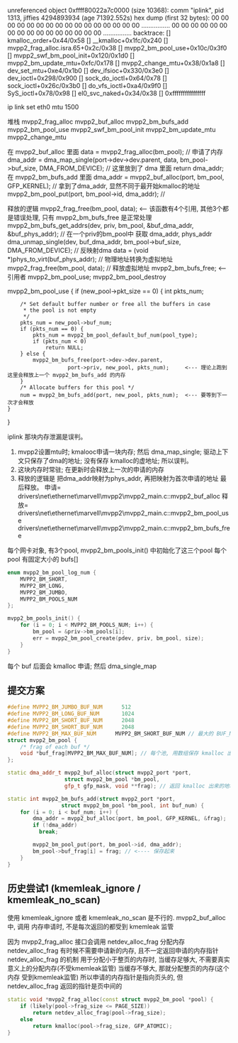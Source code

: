 unreferenced object 0xffff80022a7c0000 (size 10368):
  comm "iplink", pid 1313, jiffies 4294893934 (age 71392.552s)
  hex dump (first 32 bytes):
    00 00 00 00 00 00 00 00 00 00 00 00 00 00 00 00  ................
    00 00 00 00 00 00 00 00 00 00 00 00 00 00 00 00  ................
  backtrace:
    [<ffff00000818922c>] kmalloc_order+0x44/0x58
    [<ffff0000081bc864>] __kmalloc+0x1fc/0x240
    [<ffff0000084febdc>] mvpp2_frag_alloc.isra.65+0x2c/0x38
    [<ffff0000084ff86c>] mvpp2_bm_pool_use+0x10c/0x3f0
    [<ffff0000084ffc70>] mvpp2_swf_bm_pool_init+0x120/0x1d0
    [<ffff0000084ffe1c>] mvpp2_bm_update_mtu+0xfc/0x178
    [<ffff000008502948>] mvpp2_change_mtu+0x38/0x1a8
    [<ffff0000085eed44>] dev_set_mtu+0xe4/0x1b0
    [<ffff000008618c30>] dev_ifsioc+0x330/0x3e0
    [<ffff000008618f78>] dev_ioctl+0x298/0x900
    [<ffff0000085cd734>] sock_do_ioctl+0x64/0x78
    [<ffff0000085ceca4>] sock_ioctl+0x26c/0x3b0
    [<ffff0000081ebe14>] do_vfs_ioctl+0xa4/0x9f0
    [<ffff0000081ec7d8>] SyS_ioctl+0x78/0x98
    [<ffff000008083a00>] el0_svc_naked+0x34/0x38
    [<ffffffffffffffff>] 0xffffffffffffffff

ip link set eth0 mtu 1500

堆栈
mvpp2_frag_alloc
mvpp2_buf_alloc
mvpp2_bm_bufs_add
mvpp2_bm_pool_use
mvpp2_swf_bm_pool_init
mvpp2_bm_update_mtu
mvpp2_change_mtu

在 mvpp2_buf_alloc 里面
	data = mvpp2_frag_alloc(bm_pool); // 申请了内存
	dma_addr = dma_map_single(port->dev->dev.parent, data,
				  bm_pool->buf_size, DMA_FROM_DEVICE); // 这里放到了 dma 里面
	return dma_addr;
在 mvpp2_bm_bufs_add 里面
	dma_addr = mvpp2_buf_alloc(port, bm_pool, GFP_KERNEL); // 拿到了dma_addr, 显然不同于最开始kmalloc的地址
	mvpp2_bm_pool_put(port, bm_pool->id, dma_addr);        // 



释放的逻辑
mvpp2_frag_free(bm_pool, data);  <-- 该函数有4个引用, 其他3个都是错误处理, 只有 mvpp2_bm_bufs_free 是正常处理
	mvpp2_bm_bufs_get_addrs(dev, priv, bm_pool,
			&buf_dma_addr, &buf_phys_addr); // 在一个priv的bm_pool中 获取 dma_addr, phys_addr
	dma_unmap_single(dev, buf_dma_addr,
			 bm_pool->buf_size, DMA_FROM_DEVICE); // 反映射dma
	data = (void *)phys_to_virt(buf_phys_addr);   // 物理地址转换为虚拟地址
	mvpp2_frag_free(bm_pool, data);               // 释放虚拟地址
mvpp2_bm_bufs_free;  <-- 引用者  mvpp2_bm_pool_use; mvpp2_bm_pool_destroy


mvpp2_bm_pool_use {
	if (new_pool->pkt_size == 0) {
		int pkts_num;

		/* Set default buffer number or free all the buffers in case
		 * the pool is not empty
		 */
		pkts_num = new_pool->buf_num;
		if (pkts_num == 0) {
			pkts_num = mvpp2_bm_pool_default_buf_num(pool_type);
			if (pkts_num < 0)
				return NULL;
		} else {
			mvpp2_bm_bufs_free(port->dev->dev.parent,
					   port->priv, new_pool, pkts_num);     <--- 理论上跑到这里会释放上一个 mvpp2_bm_bufs_add 的内存
		}
		/* Allocate buffers for this pool */
		num = mvpp2_bm_bufs_add(port, new_pool, pkts_num);  <--- 要等到下一次才会释放
	}
}

iplink 那块内存泄漏是误判。
1. mvpp2设置mtu时;  kmalooc申请一块内存; 然后 dma_map_single;
   驱动上下文只保存了dma的地址; 没有保存 kmalloc的虚地址; 所以误判。 
2. 这块内存时常驻; 在更新时会释放上一次的申请的内存
3. 释放的逻辑是 把dma_addr映射为phys_addr, 再把映射为首次申请的地址 最后释放。
申请= drivers\net\ethernet\marvell\mvpp2\mvpp2_main.c::mvpp2_buf_alloc
释放= drivers\net\ethernet\marvell\mvpp2\mvpp2_main.c::mvpp2_bm_pool_use
      drivers\net\ethernet\marvell\mvpp2\mvpp2_main.c::mvpp2_bm_bufs_free

每个网卡对象, 有3个pool,
mvpp2_bm_pools_init() 中初始化了这三个pool
每个pool 有固定大小的 bufs[]
```c++
enum mvpp2_bm_pool_log_num {
	MVPP2_BM_SHORT,
	MVPP2_BM_LONG,
	MVPP2_BM_JUMBO,
	MVPP2_BM_POOLS_NUM
};

mvpp2_bm_pools_init() {
    for (i = 0; i < MVPP2_BM_POOLS_NUM; i++) {
        bm_pool = &priv->bm_pools[i];
        err = mvpp2_bm_pool_create(pdev, priv, bm_pool, size);
    }
}
```

每个 buf 后面会 kmalloc 申请; 然后 dma_single_map

## 提交方案
```c++
#define MVPP2_BM_JUMBO_BUF_NUM		512
#define MVPP2_BM_LONG_BUF_NUM		1024
#define MVPP2_BM_SHORT_BUF_NUM		2048
#define MVPP2_BM_SHORT_BUF_NUM		2048
#define MVPP2_BM_MAX_BUF_NUM      MVPP2_BM_SHORT_BUF_NUM // 最大的 BUF_NUM
struct mvpp2_bm_pool {
    /* frag of each buf */
    void *buf_frag[MVPP2_BM_MAX_BUF_NUM]; // 每个池, 用数组保存 kmalloc 出来的内存地址
};

static dma_addr_t mvpp2_buf_alloc(struct mvpp2_port *port,
 				  struct mvpp2_bm_pool *bm_pool,
				  gfp_t gfp_mask, void **frag); // 返回 kmalloc 出来的地址到 frag

static int mvpp2_bm_bufs_add(struct mvpp2_port *port,
			     struct mvpp2_bm_pool *bm_pool, int buf_num) {
    for (i = 0; i < buf_num; i++) {
        dma_addr = mvpp2_buf_alloc(port, bm_pool, GFP_KERNEL, &frag);
        if (!dma_addr)
          break;

        mvpp2_bm_pool_put(port, bm_pool->id, dma_addr);
        bm_pool->buf_frag[i] = frag; // <---- 保存起来
    }
}
```

## 历史尝试1 (kmemleak_ignore / kmemleak_no_scan)
使用 kmemleak_ignore 或者 kmemleak_no_scan 是不行的.
mvpp2_buf_alloc 中, 调用 内存申请时, 不是每次返回的都受到 kmemleak 监管

因为 mvpp2_frag_alloc 接口会调用 netdev_alloc_frag 分配内存
netdev_alloc_frag 有时候不需要申请新的内存, 且不一定返回申请的内存指针
netdev_alloc_frag 的机制
    用于分配小于整页的内存时, 当缓存足够大, 不需要真实意义上的分配内存(不受kmemleak监管)
    当缓存不够大, 那就分配整页的内存(这个内存 受到kmemleak监管)
    所以申请的内存指针是指向页头的,
    但 netdev_alloc_frag 返回的指针是页中间的

```c++
static void *mvpp2_frag_alloc(const struct mvpp2_bm_pool *pool) {
	if (likely(pool->frag_size <= PAGE_SIZE))
		return netdev_alloc_frag(pool->frag_size);
	else
		return kmalloc(pool->frag_size, GFP_ATOMIC);
}
```
